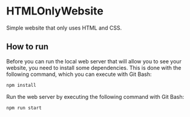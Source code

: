 # HTMLOnlyWebsite
Simple website that only uses HTML and CSS.

## How to run
Before you can run the local web server that will allow you to see your website, you need to install some dependencies. This is done with the following command, which you can execute with Git Bash:
```sh
npm install
```

Run the web server by executing the following command with Git Bash:
```sh
npm run start
```
